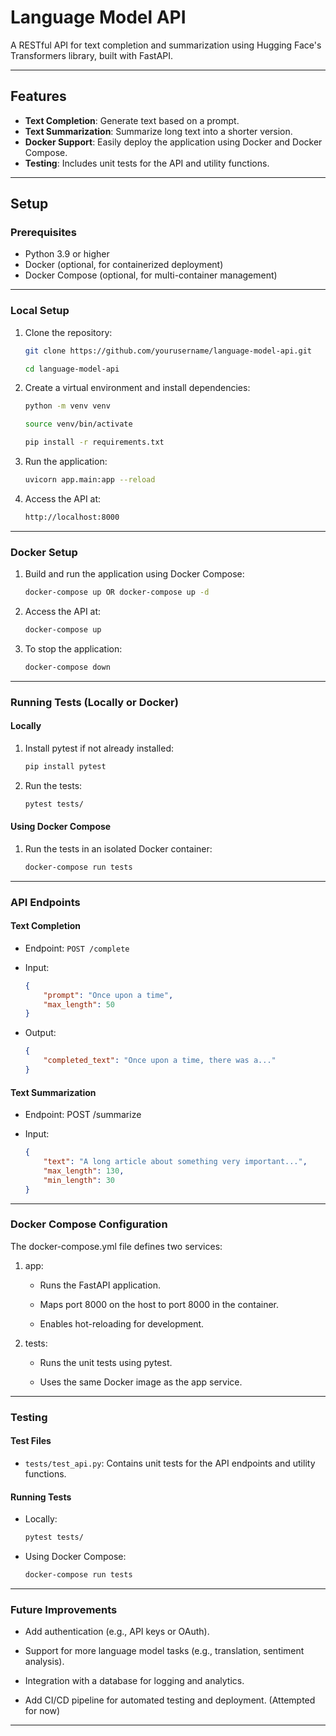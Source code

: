 # Language Model API

A RESTful API for text completion and summarization using Hugging Face's Transformers library, built with FastAPI.

---

## Features

- **Text Completion**: Generate text based on a prompt.
- **Text Summarization**: Summarize long text into a shorter version.
- **Docker Support**: Easily deploy the application using Docker and Docker Compose.
- **Testing**: Includes unit tests for the API and utility functions.

---

## Setup

### Prerequisites

- Python 3.9 or higher
- Docker (optional, for containerized deployment)
- Docker Compose (optional, for multi-container management)

---

### Local Setup

1. Clone the repository:

    ```bash
    git clone https://github.com/yourusername/language-model-api.git

    cd language-model-api
2. Create a virtual environment and install dependencies:

    ```bash
    python -m venv venv

    source venv/bin/activate

    pip install -r requirements.txt
3. Run the application:

    ```bash
    uvicorn app.main:app --reload
4. Access the API at:

    ```bash
    http://localhost:8000

---

### Docker Setup

1. Build and run the application using Docker Compose:

    ```bash
    docker-compose up OR docker-compose up -d
2. Access the API at:

    ```bash
    docker-compose up
3. To stop the application:

    ```bash
    docker-compose down

---

### Running Tests (Locally or Docker)

#### Locally

1. Install pytest if not already installed:

    ```bash
    pip install pytest
2. Run the tests:

    ```bash
    pytest tests/

#### Using Docker Compose

1. Run the tests in an isolated Docker container:

    ```bash
    docker-compose run tests

---

### API Endpoints

#### Text Completion

- Endpoint: `POST /complete`

- Input:

    ```json
    {
        "prompt": "Once upon a time",
        "max_length": 50
    }
- Output:

    ```json
    {
        "completed_text": "Once upon a time, there was a..."
    }

#### Text Summarization

- Endpoint: POST /summarize

- Input:

    ```json
    {
        "text": "A long article about something very important...",
        "max_length": 130,
        "min_length": 30
    }

---

### Docker Compose Configuration

The docker-compose.yml file defines two services:

1. app:

    - Runs the FastAPI application.

    - Maps port 8000 on the host to port 8000 in the container.

    - Enables hot-reloading for development.

2. tests:

    - Runs the unit tests using pytest.

    - Uses the same Docker image as the app service.

---

### Testing

#### Test Files

- `tests/test_api.py`: Contains unit tests for the API endpoints and utility functions.

#### Running Tests

- Locally:

    ```bash
    pytest tests/
- Using Docker Compose:

    ```bash
    docker-compose run tests

---

### Future Improvements

- Add authentication (e.g., API keys or OAuth).

- Support for more language model tasks (e.g., translation, sentiment analysis).

- Integration with a database for logging and analytics.

- Add CI/CD pipeline for automated testing and deployment. (Attempted for now)

---
